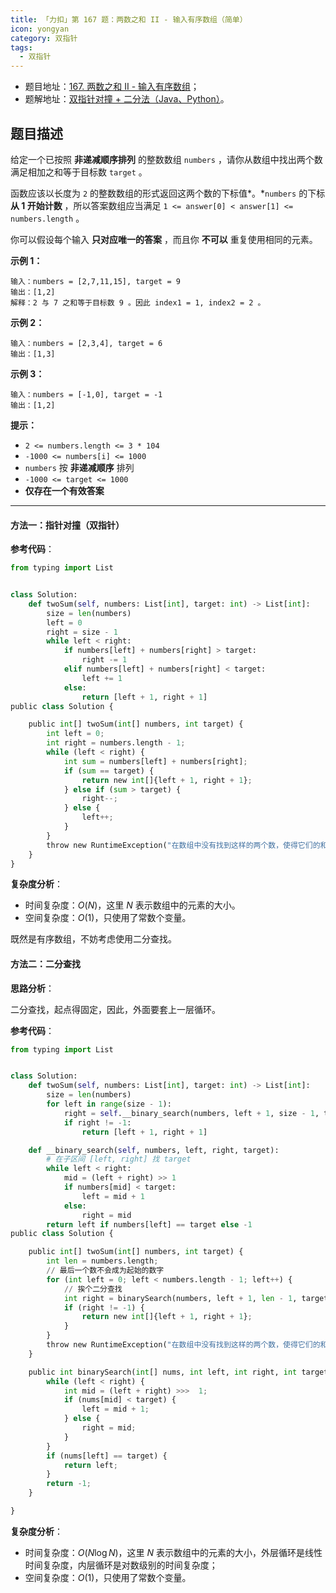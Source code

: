 ```yaml
---
title: 「力扣」第 167 题：两数之和 II - 输入有序数组（简单）
icon: yongyan
category: 双指针
tags:
  - 双指针
---
```


+ 题目地址：[167. 两数之和 II - 输入有序数组](https://leetcode-cn.com/problems/two-sum-ii-input-array-is-sorted/)；
+ 题解地址：[双指针对撞 + 二分法（Java、Python）]()。

## 题目描述

给定一个已按照 **非递减顺序排列** 的整数数组 `numbers` ，请你从数组中找出两个数满足相加之和等于目标数 `target` 。

函数应该以长度为 `2` 的整数数组的形式返回这两个数的下标值*。*`numbers` 的下标 **从 1 开始计数** ，所以答案数组应当满足 `1 <= answer[0] < answer[1] <= numbers.length` 。

你可以假设每个输入 **只对应唯一的答案** ，而且你 **不可以** 重复使用相同的元素。

**示例 1：**

```
输入：numbers = [2,7,11,15], target = 9
输出：[1,2]
解释：2 与 7 之和等于目标数 9 。因此 index1 = 1, index2 = 2 。
```

**示例 2：**

```
输入：numbers = [2,3,4], target = 6
输出：[1,3]
```

**示例 3：**

```
输入：numbers = [-1,0], target = -1
输出：[1,2]
```

**提示：**

- `2 <= numbers.length <= 3 * 104`
- `-1000 <= numbers[i] <= 1000`
- `numbers` 按 **非递减顺序** 排列
- `-1000 <= target <= 1000`
- **仅存在一个有效答案**

---

#### 方法一：指针对撞（双指针）



**参考代码**：


```Python []
from typing import List


class Solution:
    def twoSum(self, numbers: List[int], target: int) -> List[int]:
        size = len(numbers)
        left = 0
        right = size - 1
        while left < right:
            if numbers[left] + numbers[right] > target:
                right -= 1
            elif numbers[left] + numbers[right] < target:
                left += 1
            else:
                return [left + 1, right + 1]
public class Solution {

    public int[] twoSum(int[] numbers, int target) {
        int left = 0;
        int right = numbers.length - 1;
        while (left < right) {
            int sum = numbers[left] + numbers[right];
            if (sum == target) {
                return new int[]{left + 1, right + 1};
            } else if (sum > target) {
                right--;
            } else {
                left++;
            }
        }
        throw new RuntimeException("在数组中没有找到这样的两个数，使得它们的和为指定值");
    }
}
```
**复杂度分析**：

+ 时间复杂度：$O(N)$，这里 $N$ 表示数组中的元素的大小。
+ 空间复杂度：$O(1)$，只使用了常数个变量。


既然是有序数组，不妨考虑使用二分查找。

#### 方法二：二分查找



**思路分析**：

二分查找，起点得固定，因此，外面要套上一层循环。

**参考代码**：


```Python []
from typing import List


class Solution:
    def twoSum(self, numbers: List[int], target: int) -> List[int]:
        size = len(numbers)
        for left in range(size - 1):
            right = self.__binary_search(numbers, left + 1, size - 1, target - numbers[left])
            if right != -1:
                return [left + 1, right + 1]

    def __binary_search(self, numbers, left, right, target):
        # 在子区间 [left, right] 找 target
        while left < right:
            mid = (left + right) >> 1
            if numbers[mid] < target:
                left = mid + 1
            else:
                right = mid
        return left if numbers[left] == target else -1
public class Solution {

    public int[] twoSum(int[] numbers, int target) {
        int len = numbers.length;
        // 最后一个数不会成为起始的数字
        for (int left = 0; left < numbers.length - 1; left++) {
            // 挨个二分查找
            int right = binarySearch(numbers, left + 1, len - 1, target - numbers[left]);
            if (right != -1) {
                return new int[]{left + 1, right + 1};
            }
        }
        throw new RuntimeException("在数组中没有找到这样的两个数，使得它们的和为指定值");
    }

    public int binarySearch(int[] nums, int left, int right, int target) {
        while (left < right) {
            int mid = (left + right) >>>  1;
            if (nums[mid] < target) {
                left = mid + 1;
            } else {
                right = mid;
            }
        }
        if (nums[left] == target) {
            return left;
        }
        return -1;
    }

}
```
**复杂度分析**：

+ 时间复杂度：$O(N \log N)$，这里 $N$ 表示数组中的元素的大小，外层循环是线性时间复杂度，内层循环是对数级别的时间复杂度；
+ 空间复杂度：$O(1)$，只使用了常数个变量。





